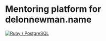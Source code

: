 # Mentoring platform for delonnewman.name

[![Ruby / PostgreSQL](https://github.com/delonnewman/mentoring.delonnewman.name/actions/workflows/ruby.yml/badge.svg)](https://github.com/delonnewman/mentoring.delonnewman.name/actions/workflows/ruby.yml)
